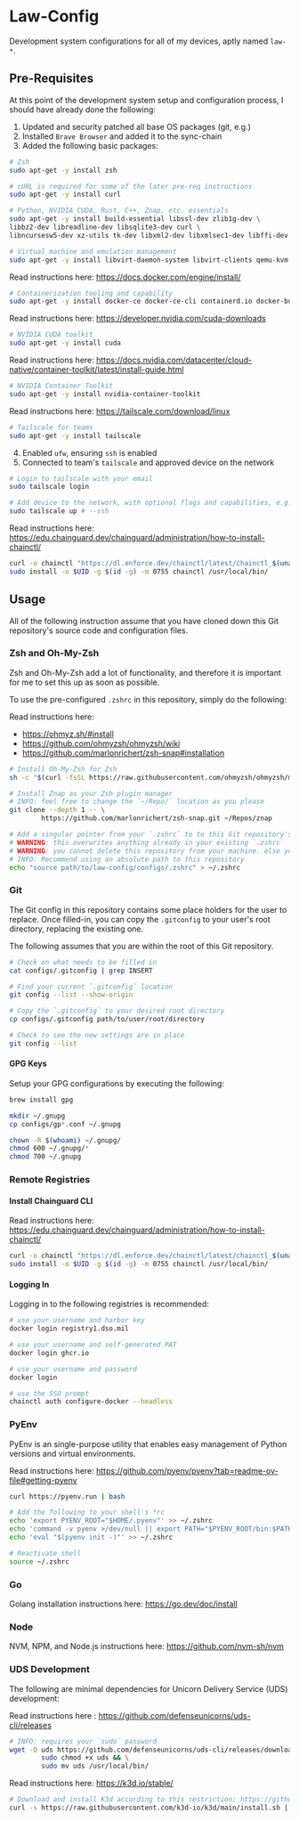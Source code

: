 # Law-Config

Development system configurations for all of my devices, aptly named `law-*`.

## Pre-Requisites

At this point of the development system setup and configuration process, I should have already done the following:

1. Updated and security patched all base OS packages (git, e.g.)
2. Installed `Brave Browser` and added it to the sync-chain
3. Added the following basic packages:

```bash
# Zsh
sudo apt-get -y install zsh

# cURL is required for some of the later pre-req instructions
sudo apt-get -y install curl

# Python, NVIDIA CUDA, Rust, C++, Znap, etc. essentials
sudo apt-get -y install build-essential libssl-dev zlib1g-dev \
libbz2-dev libreadline-dev libsqlite3-dev curl \
libncursesw5-dev xz-utils tk-dev libxml2-dev libxmlsec1-dev libffi-dev liblzma-dev

# Virtual machine and emulation management
sudo apt-get -y install libvirt-daemon-system libvirt-clients qemu-kvm qemu-utils virt-manager ovmf 
```

Read instructions here: https://docs.docker.com/engine/install/

```bash
# Containerization tooling and capability
sudo apt-get -y install docker-ce docker-ce-cli containerd.io docker-buildx-plugin docker-compose-plugin
```

Read instructions here: https://developer.nvidia.com/cuda-downloads

```bash
# NVIDIA CUDA toolkit
sudo apt-get -y install cuda
```

Read instructions here: https://docs.nvidia.com/datacenter/cloud-native/container-toolkit/latest/install-guide.html

```bash
# NVIDIA Container Toolkit
sudo apt-get -y install nvidia-container-toolkit
```

Read instructions here: https://tailscale.com/download/linux

```bash
# Tailscale for teams
sudo apt-get -y install tailscale
```

4. Enabled `ufw`, ensuring `ssh` is enabled
5. Connected to team's `tailscale` and approved device on the network

```bash
# Login to tailscale with your email
sudo tailscale login

# Add device to the network, with optional flags and capabilities, e.g. SSH access
sudo tailscale up # --ssh
```

Read instructions here: https://edu.chainguard.dev/chainguard/administration/how-to-install-chainctl/

```bash
curl -o chainctl "https://dl.enforce.dev/chainctl/latest/chainctl_$(uname -s | tr '[:upper:]' '[:lower:]')_$(uname -m | sed 's/aarch64/arm64/')"
sudo install -o $UID -g $(id -g) -m 0755 chainctl /usr/local/bin/
```

## Usage

All of the following instruction assume that you have cloned down this Git repository's source code and configuration files.

### Zsh and Oh-My-Zsh

Zsh and Oh-My-Zsh add a lot of functionality, and therefore it is important for me to set this up as soon as possible.

To use the pre-configured `.zshrc` in this repository, simply do the following:

Read instructions here:

- https://ohmyz.sh/#install
- https://github.com/ohmyzsh/ohmyzsh/wiki
- https://github.com/marlonrichert/zsh-snap#installation

```bash
# Install Oh-My-Zsh for Zsh
sh -c "$(curl -fsSL https://raw.githubusercontent.com/ohmyzsh/ohmyzsh/master/tools/install.sh)"

# Install Znap as your Zsh plugin manager
# INFO: feel free to change the `~/Repo/` location as you please
git clone --depth 1 -- \
        https://github.com/marlonrichert/zsh-snap.git ~/Repos/znap

# Add a singular pointer from your `.zshrc` to to this Git repository's `.zshrc`
# WARNING: this overwrites anything already in your existing `.zshrc`
# WARNING: you cannot delete this repository from your machine. else you wil lose the pointer
# INFO: Recommend using an absolute path to this repository
echo "source path/to/law-config/configs/.zshrc" > ~/.zshrc
```

### Git

The Git config in this repository contains some place holders for the user to replace. Once filled-in, you can copy the `.gitconfig` to your user's root directory, replacing the existing one.

The following assumes that you are within the root of this Git repository.

```bash
# Check on what needs to be filled in
cat configs/.gitconfig | grep INSERT

# Find your current `.gitconfig` location
git config --list --show-origin

# Copy the `.gitconfig` to your desired root directory
cp configs/.gitconfig path/to/user/root/directory

# Check to see the new settings are in place
git config --list
```

#### GPG Keys

Setup your GPG configurations by executing the following:

```bash
brew install gpg

mkdir ~/.gnupg
cp configs/gp*.conf ~/.gnupg

chown -R $(whoami) ~/.gnupg/
chmod 600 ~/.gnupg/*
chmod 700 ~/.gnupg
```

### Remote Registries

#### Install Chainguard CLI

Read instructions here: https://edu.chainguard.dev/chainguard/administration/how-to-install-chainctl/

```bash
curl -o chainctl "https://dl.enforce.dev/chainctl/latest/chainctl_$(uname -s | tr '[:upper:]' '[:lower:]')_$(uname -m | sed 's/aarch64/arm64/')"
sudo install -o $UID -g $(id -g) -m 0755 chainctl /usr/local/bin/
```

#### Logging In

Logging in to the following registries is recommended:

```bash
# use your username and harbor key
docker login registry1.dso.mil

# use your username and self-generated PAT
docker login ghcr.io

# use your username and password
docker login

# use the SSO prompt
chainctl auth configure-docker --headless
```


### PyEnv

PyEnv is an single-purpose utility that enables easy management of Python versions and virtual environments.

Read instructions here: https://github.com/pyenv/pyenv?tab=readme-ov-file#getting-pyenv

```bash
curl https://pyenv.run | bash

# Add the following to your shell's *rc
echo 'export PYENV_ROOT="$HOME/.pyenv"' >> ~/.zshrc
echo 'command -v pyenv >/dev/null || export PATH="$PYENV_ROOT/bin:$PATH"' >> ~/.zshrc
echo 'eval "$(pyenv init -)"' >> ~/.zshrc

# Reactivate shell
source ~/.zshrc
```

### Go

Golang installation instructions here: https://go.dev/doc/install

### Node

NVM, NPM, and Node.js instructions here: https://github.com/nvm-sh/nvm

### UDS Development

The following are minimal dependencies for Unicorn Delivery Service (UDS) development:

Read instructions here : https://github.com/defenseunicorns/uds-cli/releases

```bash
# INFO: requires your `sudo` password
wget -O uds https://github.com/defenseunicorns/uds-cli/releases/download/v0.20.0/uds-cli_v0.20.0_Linux_amd64 && \
        sudo chmod +x uds && \
        sudo mv uds /usr/local/bin/
```

Read instructions here: https://k3d.io/stable/

```bash
# Download and install K3d according to this restriction: https://github.com/defenseunicorns/uds-core#prerequisites
curl -s https://raw.githubusercontent.com/k3d-io/k3d/main/install.sh | bash
```
